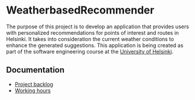 # WeatherbasedRecommender

The purpose of this project is to develop an application that provides users with personalized recommendations for points of interest and routes in Helsinki. It takes into consideration the current weather conditions to enhance the generated suggestions. This application is being created as part of the software engineering course at the [University of Helsinki](https://www.helsinki.fi/fi).

## Documentation

* [Project backlog](https://github.com/orgs/HelsinkiUniCollab/projects/1)
* [Working hours](https://github.com/HelsinkiUniCollab/WeatherbasedRecommender/blob/main/hours.md)